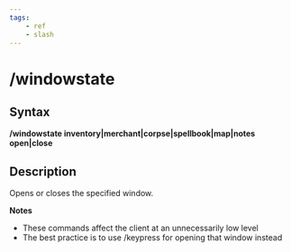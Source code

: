 ```yaml
---
tags:
    - ref
    - slash
---
```

# /windowstate

## Syntax

**/windowstate inventory\|merchant\|corpse\|spellbook\|map\|notes open\|close**

## Description

Opens or closes the specified window.

**Notes**

* These commands affect the client at an unnecessarily low level
* The best practice is to use /keypress for opening that window instead
